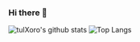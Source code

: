 ### Hi there 👋

<!--
**tulXoro/tulXoro** is a ✨ _special_ ✨ repository because its `README.md` (this file) appears on your GitHub profile.

Here are some ideas to get you started:

- 🔭 I’m currently working on ...
- 🌱 I’m currently learning ...
- 👯 I’m looking to collaborate on ...
- 🤔 I’m looking for help with ...
- 💬 Ask me about ...
- 📫 How to reach me: ...
- 😄 Pronouns: ...
- ⚡ Fun fact: ...
-->

![tulXoro's github stats](https://github-readme-stats.vercel.app/api?username=tulxoro&show_icons=true&theme=tokyonight&count_private=true) 
![Top Langs](https://github-readme-stats.vercel.app/api/top-langs/?username=tulxoro&theme=tokyonight&layout=compact&langs_count=6)
